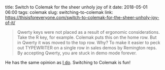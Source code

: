 title: Switch to Colemak for the sheer unholy joy of it
date: 2018-05-01 06:00
tags: colemak
slug: switching-to-colemak
link: https://thisisforeveryone.com/switch-to-colemak-for-the-sheer-unholy-joy-of-it/

> Qwerty keys were not placed as a result of ergonomic considerations.
> Take the R key, for example. Colemak puts this on the home row.
> But in Qwerty it was moved to the top row.
> Why? To make it easier to peck out TYPEWRITER on a single row in sales
> demos by Remington reps. By accepting Qwerty, you are stuck in demo mode forever.

He has the same opinion as [I do](https://www.kriwil.com/journal/colemak/).
Switching to Colemak is fun!
